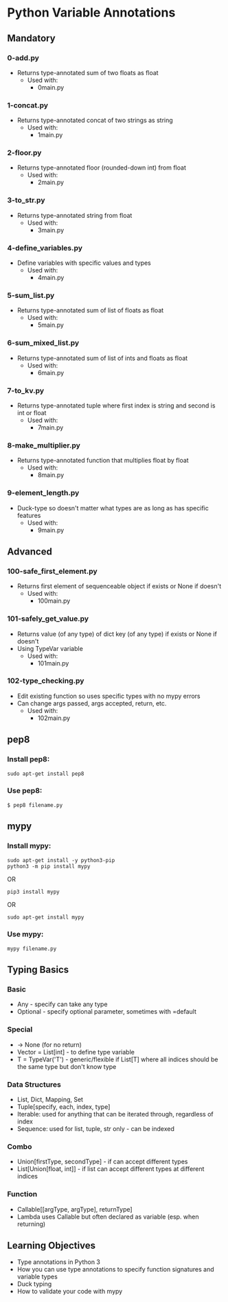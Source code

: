 # Python Variable Annotations

## Mandatory

### 0-add.py
- Returns type-annotated sum of two floats as float
	- Used with:
		- 0main.py

### 1-concat.py
- Returns type-annotated concat of two strings as string
	- Used with:
		- 1main.py

### 2-floor.py
- Returns type-annotated floor (rounded-down int) from float
	- Used with:
		- 2main.py

### 3-to_str.py
- Returns type-annotated string from float
	- Used with:
		- 3main.py

### 4-define_variables.py
- Define variables with specific values and types
	- Used with:
		- 4main.py

### 5-sum_list.py
- Returns type-annotated sum of list of floats as float
	- Used with:
		- 5main.py

### 6-sum_mixed_list.py
- Returns type-annotated sum of list of ints and floats as float
	- Used with:
		- 6main.py

### 7-to_kv.py
- Returns type-annotated tuple where first index is string and second is int or float
	- Used with:
		- 7main.py

### 8-make_multiplier.py
- Returns type-annotated function that multiplies float by float
	- Used with:
		- 8main.py

### 9-element_length.py
- Duck-type so doesn't matter what types are as long as has specific features
	- Used with:
		- 9main.py

## Advanced

### 100-safe_first_element.py
- Returns first element of sequenceable object if exists or None if doesn't
	- Used with:
		- 100main.py

### 101-safely_get_value.py
- Returns value (of any type) of dict key (of any type) if exists or None if doesn't
- Using TypeVar variable
	- Used with:
		- 101main.py

### 102-type_checking.py
- Edit existing function so uses specific types with no mypy errors
- Can change args passed, args accepted, return, etc.
	- Used with:
		- 102main.py

## pep8

### Install pep8:

```
sudo apt-get install pep8
```

### Use pep8:

```
$ pep8 filename.py
```

## mypy

### Install mypy:

```
sudo apt-get install -y python3-pip
python3 -m pip install mypy
```

OR

```
pip3 install mypy
```

OR

```
sudo apt-get install mypy
```

### Use mypy:

```
mypy filename.py
```

## Typing Basics

### Basic
- Any - specify can take any type
- Optional - specify optional parameter, sometimes with =default

### Special
- -> None (for no return)
- Vector = List[int] - to define type variable
- T = TypeVar('T') - generic/flexible if List[T] where all indices should be the same type but don't know type

### Data Structures
- List, Dict, Mapping, Set
- Tuple[specify, each, index, type]
- Iterable: used for anything that can be iterated through, regardless of index
- Sequence: used for list, tuple, str only - can be indexed

### Combo
- Union[firstType, secondType] - if can accept different types
- List[Union[float, int]] - if list can accept different types at different indices

### Function
- Callable[[argType, argType], returnType]
- Lambda uses Callable but often declared as variable (esp. when returning)

## Learning Objectives

- Type annotations in Python 3
- How you can use type annotations to specify function signatures and variable types
- Duck typing
- How to validate your code with mypy
